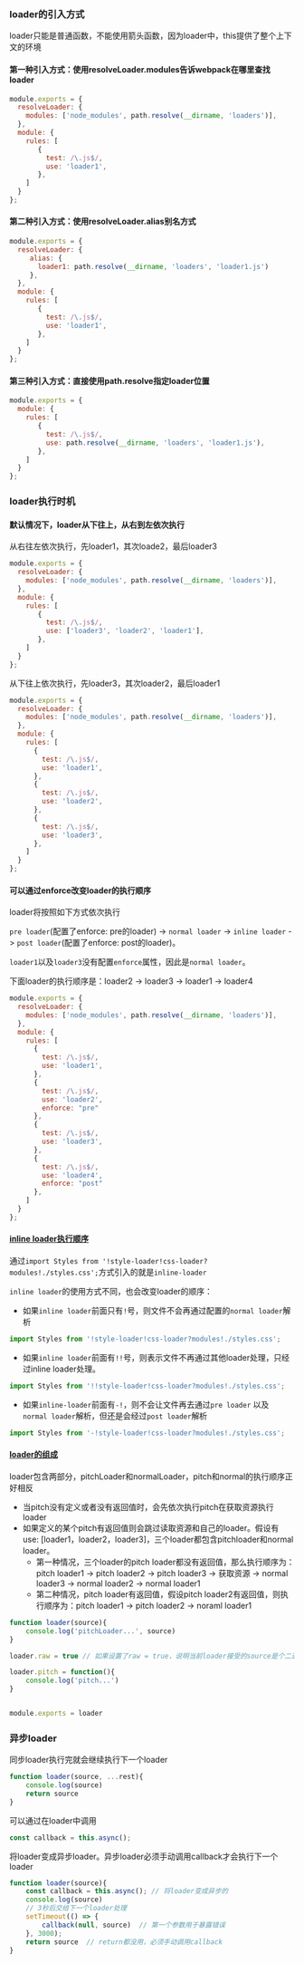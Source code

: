 ### loader的引入方式
loader只能是普通函数，不能使用箭头函数，因为loader中，this提供了整个上下文的环境
#### 第一种引入方式：使用resolveLoader.modules告诉webpack在哪里查找loader
```js
module.exports = {
  resolveLoader: {
    modules: ['node_modules', path.resolve(__dirname, 'loaders')],
  },
  module: {
    rules: [
       {
         test: /\.js$/,
         use: 'loader1',
       },
    ]
  }
};
```
#### 第二种引入方式：使用resolveLoader.alias别名方式
```js
module.exports = {
  resolveLoader: {
     alias: {
       loader1: path.resolve(__dirname, 'loaders', 'loader1.js')
     },
  },
  module: {
    rules: [
       {
         test: /\.js$/,
         use: 'loader1',
       },
    ]
  }
};
```
#### 第三种引入方式：直接使用path.resolve指定loader位置
```js
module.exports = {
  module: {
    rules: [
       {
         test: /\.js$/,
         use: path.resolve(__dirname, 'loaders', 'loader1.js'),
       },
    ]
  }
};
```

### loader执行时机
#### 默认情况下，loader从下往上，从右到左依次执行
从右往左依次执行，先loader1，其次loade2，最后loader3
```js
module.exports = {
  resolveLoader: {
    modules: ['node_modules', path.resolve(__dirname, 'loaders')],
  },
  module: {
    rules: [
       {
         test: /\.js$/,
         use: ['loader3', 'loader2', 'loader1'],
       },
    ]
  }
};
```
从下往上依次执行，先loader3，其次loader2，最后loader1
```js
module.exports = {
  resolveLoader: {
    modules: ['node_modules', path.resolve(__dirname, 'loaders')],
  },
  module: {
    rules: [
      {
        test: /\.js$/,
        use: 'loader1',
      },
      {
        test: /\.js$/,
        use: 'loader2',
      },     
      {
        test: /\.js$/,
        use: 'loader3',
      },
    ]
  }
};
```
#### 可以通过enforce改变loader的执行顺序
loader将按照如下方式依次执行

`pre loader`(配置了enforce: pre的loader) -> `normal loader` -> `inline loader` -> `post loader`(配置了enforce: post的loader)。

`loader1`以及`loader3`没有配置`enforce`属性，因此是`normal loader`。

下面loader的执行顺序是：loader2 -> loader3 -> loader1 -> loader4
```js
module.exports = {
  resolveLoader: {
    modules: ['node_modules', path.resolve(__dirname, 'loaders')],
  },
  module: {
    rules: [
      {
        test: /\.js$/,
        use: 'loader1',
      },
      {
        test: /\.js$/,
        use: 'loader2',
        enforce: "pre"
      },
      {
        test: /\.js$/,
        use: 'loader3',
      },
      {
        test: /\.js$/,
        use: 'loader4',
        enforce: "post"
      },
    ]
  }
};
```

#### [inline loader执行顺序](https://webpack.js.org/concepts/loaders/#inline)
通过`import Styles from '!style-loader!css-loader?modules!./styles.css';`方式引入的就是`inline-loader`

`inline loader`的使用方式不同，也会改变loader的顺序：

- 如果`inline loader`前面只有`!`号，则文件不会再通过配置的`normal loader`解析
```javascript
import Styles from '!style-loader!css-loader?modules!./styles.css';
```
- 如果`inline loader`前面有`!!`号，则表示文件不再通过其他loader处理，只经过inline loader处理。
```javascript
import Styles from '!!style-loader!css-loader?modules!./styles.css';
```
- 如果`inline-loader`前面有`-!`，则不会让文件再去通过`pre loader` 以及 `normal loader`解析，但还是会经过`post loader`解析
```javascript
import Styles from '-!style-loader!css-loader?modules!./styles.css';
```

#### [loader的组成](https://webpack.js.org/api/loaders/#pitching-loader)
loader包含两部分，pitchLoader和normalLoader，pitch和normal的执行顺序正好相反
- 当pitch没有定义或者没有返回值时，会先依次执行pitch在获取资源执行loader
- 如果定义的某个pitch有返回值则会跳过读取资源和自己的loader。假设有use: [loader1，loader2，loader3]，三个loader都包含pitchloader和normal loader。
    + 第一种情况，三个loader的pitch loader都没有返回值，那么执行顺序为：pitch loader1  -> pitch loader2 -> pitch loader3 -> 获取资源 -> normal loader3 ->
    normal loader2 -> normal loader1
    + 第二种情况，pitch loader有返回值，假设pitch loader2有返回值，则执行顺序为：pitch loader1 -> pitch loader2 -> noraml loader1
    
```javascript
function loader(source){
    console.log('pitchLoader...', source)
}

loader.raw = true // 如果设置了raw = true，说明当前loader接受的source是个二进制流

loader.pitch = function(){
    console.log('pitch...')
}


module.exports = loader
```


### 异步loader
同步loader执行完就会继续执行下一个loader
```javascript
function loader(source, ...rest){
    console.log(source)
    return source
}
```
可以通过在loader中调用
```javascript
const callback = this.async();
```
将loader变成异步loader。异步loader必须手动调用callback才会执行下一个loader
```javascript
function loader(source){
    const callback = this.async(); // 将loader变成异步的
    console.log(source)
    // 3秒后交给下一个loader处理
    setTimeout(() => {
        callback(null, source)  // 第一个参数用于暴露错误
    }, 3000);
    return source  // return都没用，必须手动调用callback
}
```